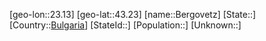 ﻿---
location: [43.23,23.13]
type: City
tags:
- geo/City


SpocWebEntityId: 29127
isDeleted: false
confidential: public

---
[geo-lon::23.13]
[geo-lat::43.23]
[name::Bergovetz]
[State::]
[Country::[Bulgaria](geo/Continent/Europe/Bulgaria.md)]
[StateId::]
[Population::]
[Unknown::]

